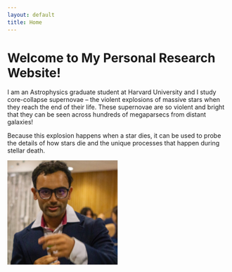 ```yaml
---
layout: default
title: Home
---
```


# Welcome to My Personal Research Website!

I am an Astrophysics graduate student at Harvard University and I study core-collapse supernovae – the violent explosions of massive stars when they reach the end of their life. These supernovae are so violent and bright that they can be seen across hundreds of megaparsecs from distant galaxies!

Because this explosion happens when a star dies, it can be used to probe the details of how stars die and the unique processes that happen during stellar death. 


<img src="/assets/images/profile-pic.jpg" alt="Profile Picture" style="width: 50%;">
